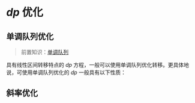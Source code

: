 # $dp$ 优化

## 单调队列优化

> 前置知识：[单调队列](https://grainrain.site/2022/10/08/Stack_And_Queue/)

具有线性区间转移特点的 $dp$ 方程，一般可以使用单调队列优化转移。更具体地说，可使用单调队列优化的 $dp$ 一般具有以下性质：



## 斜率优化

